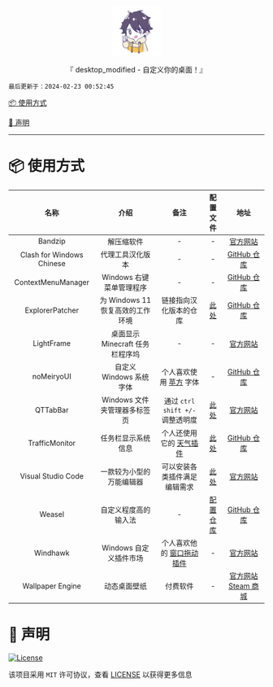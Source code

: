 <div align="center">
  <img id="desktop_modified" width="96" alt="desktop_modified" src="https://raw.githubusercontent.com/Cierra-Runis/desktop_modified/master/.github/icon.svg">
  <p>『 desktop_modified - 自定义你的桌面！』</p>
</div>

`最后更新于：2024-02-23 00:52:45`

[📦 使用方式](#-使用方式)

[🔦 声明](#-声明)

---

# 📦 使用方式

|           名称            |               介绍               |                             备注                             |                          配置文件                          |                             地址                             |
| :-----------------------: | :------------------------------: | :----------------------------------------------------------: | :--------------------------------------------------------: | :----------------------------------------------------------: |
|          Bandzip          |            解压缩软件            |                              -                               |                             -                              |        [官方网站](https://cn.bandisoft.com/bandizip/)        |
| Clash for Windows Chinese |          代理工具汉化版本          |                              -                               |                             -                              | [GitHub 仓库](https://github.com/Z-Siqi/Clash-for-Windows_Chinese) |
|    ContextMenuManager     |     Windows 右键菜单管理程序     |                              -                               |                             -                              | [GitHub 仓库](https://github.com/BluePointLilac/ContextMenuManager) |
|      ExplorerPatcher      | 为 Windows 11 恢复高效的工作环境 |                    链接指向汉化版本的仓库                    |     [此处](config/ExplorerPatcher_22621.1555.55.2.reg)     |  [GitHub 仓库](https://github.com/zetaloop/ExplorerPatcher)  |
|        LightFrame         | 桌面显示 Minecraft 任务栏程序坞  |                              -                               |                             -                              |       [官方网站](https://lightframe.vertillusion.xyz/)       |
|        noMeiryoUI         |     自定义 Windows 系统字体      | 个人喜欢使用 [苹方](https://developer.apple.com/fonts/) 字体 |                             -                              |    [GitHub 仓库](https://github.com/Tatsu-syo/noMeiryoUI)    |
|         QTTabBar          |   Windows 文件夹管理器多标签页   |               通过 `ctrl shift +/-` 调整透明度               |        [此处](config/QTTabBarConfig-2023-6-15.xml)         |           [官方网站](http://qttabbar.wikidot.com/)           |
|      TrafficMonitor       |        任务栏显示系统信息        | 个人还使用它的 [天气插件](https://github.com/zhongyang219/TrafficMonitorPlugins/blob/main/download/plugin_download.md#%E5%A4%A9%E6%B0%94%E6%8F%92%E4%BB%B62) |                 [此处](config/config.ini)                  | [GitHub 仓库](https://github.com/zhongyang219/TrafficMonitor) |
|    Visual Studio Code     |     一款较为小型的万能编辑器     |                 可以安装各类插件满足编辑需求                 |             [此处](config/vscode.code-profile)             |          [官方网站](https://code.visualstudio.com/)          |
|          Weasel           |       自定义程度高的输入法       |                              -                               | [配置仓库](https://github.com/Cierra-Runis/my_rime_config) |        [GitHub 仓库](https://github.com/rime/weasel)         |
|         Windhawk          |      Windows 自定义插件市场      | 个人喜欢他的 [窗口拖动插件](https://github.com/ramensoftware/windhawk-mods/blob/main/mods/slick-window-arrangement.wh.cpp) |                             -                              |              [官方网站](https://windhawk.net/)               |
|     Wallpaper Engine      |           动态桌面壁纸           |                           付费软件                           |                             -                              | [官方网站](https://www.wallpaperengine.io/zh-hans) [Steam 商城](https://store.steampowered.com/app/431960/Wallpaper_Engine/) |

# 🔦 声明

[![License](https://img.shields.io/github/license/Cierra-Runis/desktop_modified)](https://github.com/Cierra-Runis/desktop_modified/blob/main/LICENSE)

该项目采用 `MIT` 许可协议，查看 [LICENSE](https://github.com/Cierra-Runis/desktop_modified/blob/main/LICENSE) 以获得更多信息
